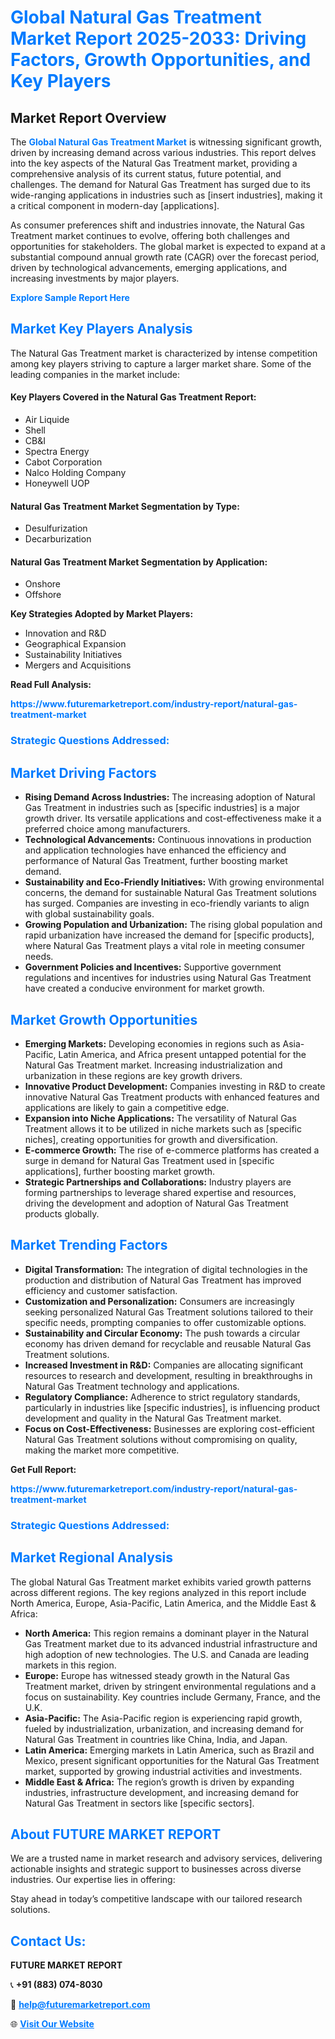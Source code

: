 <h1 style="color: #007BFF;">Global Natural Gas Treatment Market Report 2025-2033: Driving Factors, Growth Opportunities, and Key Players</h1>

<section id="overview">
<h2>Market Report Overview</h2>
<p>The <a href="https://www.futuremarketreport.com/industry-report/natural-gas-treatment-market" style="color: #007BFF; text-decoration: none;"><strong>Global Natural Gas Treatment Market</strong></a> is witnessing significant growth, driven by increasing demand across various industries. This report delves into the key aspects of the Natural Gas Treatment market, providing a comprehensive analysis of its current status, future potential, and challenges. The demand for Natural Gas Treatment has surged due to its wide-ranging applications in industries such as [insert industries], making it a critical component in modern-day [applications].</p>
<p>As consumer preferences shift and industries innovate, the Natural Gas Treatment market continues to evolve, offering both challenges and opportunities for stakeholders. The global market is expected to expand at a substantial compound annual growth rate (CAGR) over the forecast period, driven by technological advancements, emerging applications, and increasing investments by major players.</p>
</section>

<section id="overview">
<p><a href="https://www.futuremarketreport.com/request-sample/reportId=83675" style="color: #007BFF; text-decoration: none;"><strong>Explore Sample Report Here</strong></a></p>
</section>

<section id="key-players">
<h2 style="color: #007BFF;">Market Key Players Analysis</h2>
<p>The Natural Gas Treatment market is characterized by intense competition among key players striving to capture a larger market share. Some of the leading companies in the market include:</p>
<h4>Key Players Covered in the Natural Gas Treatment Report:</h4>
<ul><li>Air Liquide</li><li>Shell</li><li>CB&amp;I</li><li>Spectra Energy</li><li>Cabot Corporation</li><li>Nalco Holding Company</li><li>Honeywell UOP</li></ul>
<h4>Natural Gas Treatment Market Segmentation by Type:</h4>
<ul><li>Desulfurization</li><li>Decarburization</li></ul>

<h4>Natural Gas Treatment Market Segmentation by Application:</h4>
<ul><li>Onshore</li><li>Offshore</li></ul>
<p><strong>Key Strategies Adopted by Market Players:</strong></p>
<ul>
<li>Innovation and R&D</li>
<li>Geographical Expansion</li>
<li>Sustainability Initiatives</li>
<li>Mergers and Acquisitions</li>
</ul>
</section>

<section>
<p><strong>Read Full Analysis: </strong></p><a href="https://www.futuremarketreport.com/industry-report/natural-gas-treatment-market" style="color: #007BFF; text-decoration: none;"><strong>https://www.futuremarketreport.com/industry-report/natural-gas-treatment-market</strong></a>
<h3 style="color: #007BFF;">Strategic Questions Addressed:</h3>
</section>

<section id="driving-factors">
<h2 style="color: #007BFF;">Market Driving Factors</h2>
<ul>
<li><strong>Rising Demand Across Industries:</strong> The increasing adoption of Natural Gas Treatment in industries such as [specific industries] is a major growth driver. Its versatile applications and cost-effectiveness make it a preferred choice among manufacturers.</li>
<li><strong>Technological Advancements:</strong> Continuous innovations in production and application technologies have enhanced the efficiency and performance of Natural Gas Treatment, further boosting market demand.</li>
<li><strong>Sustainability and Eco-Friendly Initiatives:</strong> With growing environmental concerns, the demand for sustainable Natural Gas Treatment solutions has surged. Companies are investing in eco-friendly variants to align with global sustainability goals.</li>
<li><strong>Growing Population and Urbanization:</strong> The rising global population and rapid urbanization have increased the demand for [specific products], where Natural Gas Treatment plays a vital role in meeting consumer needs.</li>
<li><strong>Government Policies and Incentives:</strong> Supportive government regulations and incentives for industries using Natural Gas Treatment have created a conducive environment for market growth.</li>
</ul>
</section>

<section id="growth-opportunities">
<h2 style="color: #007BFF;">Market Growth Opportunities</h2>
<ul>
<li><strong>Emerging Markets:</strong> Developing economies in regions such as Asia-Pacific, Latin America, and Africa present untapped potential for the Natural Gas Treatment market. Increasing industrialization and urbanization in these regions are key growth drivers.</li>
<li><strong>Innovative Product Development:</strong> Companies investing in R&D to create innovative Natural Gas Treatment products with enhanced features and applications are likely to gain a competitive edge.</li>
<li><strong>Expansion into Niche Applications:</strong> The versatility of Natural Gas Treatment allows it to be utilized in niche markets such as [specific niches], creating opportunities for growth and diversification.</li>
<li><strong>E-commerce Growth:</strong> The rise of e-commerce platforms has created a surge in demand for Natural Gas Treatment used in [specific applications], further boosting market growth.</li>
<li><strong>Strategic Partnerships and Collaborations:</strong> Industry players are forming partnerships to leverage shared expertise and resources, driving the development and adoption of Natural Gas Treatment products globally.</li>
</ul>
</section>

<section id="trending-factors">
<h2 style="color: #007BFF;">Market Trending Factors</h2>
<ul>
<li><strong>Digital Transformation:</strong> The integration of digital technologies in the production and distribution of Natural Gas Treatment has improved efficiency and customer satisfaction.</li>
<li><strong>Customization and Personalization:</strong> Consumers are increasingly seeking personalized Natural Gas Treatment solutions tailored to their specific needs, prompting companies to offer customizable options.</li>
<li><strong>Sustainability and Circular Economy:</strong> The push towards a circular economy has driven demand for recyclable and reusable Natural Gas Treatment solutions.</li>
<li><strong>Increased Investment in R&D:</strong> Companies are allocating significant resources to research and development, resulting in breakthroughs in Natural Gas Treatment technology and applications.</li>
<li><strong>Regulatory Compliance:</strong> Adherence to strict regulatory standards, particularly in industries like [specific industries], is influencing product development and quality in the Natural Gas Treatment market.</li>
<li><strong>Focus on Cost-Effectiveness:</strong> Businesses are exploring cost-efficient Natural Gas Treatment solutions without compromising on quality, making the market more competitive.</li>
</ul>
</section>

<section>
<p><strong>Get Full Report: </strong></p><a href="https://www.futuremarketreport.com/industry-report/natural-gas-treatment-market" style="color: #007BFF; text-decoration: none;"><strong>https://www.futuremarketreport.com/industry-report/natural-gas-treatment-market</strong></a>
<h3 style="color: #007BFF;">Strategic Questions Addressed:</h3>
</section>


<section id="regional-analysis">
<h2 style="color: #007BFF;">Market Regional Analysis</h2>
<p>The global Natural Gas Treatment market exhibits varied growth patterns across different regions. The key regions analyzed in this report include North America, Europe, Asia-Pacific, Latin America, and the Middle East & Africa:</p>
<ul>
<li><strong>North America:</strong> This region remains a dominant player in the Natural Gas Treatment market due to its advanced industrial infrastructure and high adoption of new technologies. The U.S. and Canada are leading markets in this region.</li>
<li><strong>Europe:</strong> Europe has witnessed steady growth in the Natural Gas Treatment market, driven by stringent environmental regulations and a focus on sustainability. Key countries include Germany, France, and the U.K.</li>
<li><strong>Asia-Pacific:</strong> The Asia-Pacific region is experiencing rapid growth, fueled by industrialization, urbanization, and increasing demand for Natural Gas Treatment in countries like China, India, and Japan.</li>
<li><strong>Latin America:</strong> Emerging markets in Latin America, such as Brazil and Mexico, present significant opportunities for the Natural Gas Treatment market, supported by growing industrial activities and investments.</li>
<li><strong>Middle East & Africa:</strong> The region’s growth is driven by expanding industries, infrastructure development, and increasing demand for Natural Gas Treatment in sectors like [specific sectors].</li>
</ul>
</section>

<footer>
<h2 style="color: #007BFF;">About FUTURE MARKET REPORT</h2>
<p>We are a trusted name in market research and advisory services, delivering actionable insights and strategic support to businesses across diverse industries. Our expertise lies in offering:</p>

<p>Stay ahead in today’s competitive landscape with our tailored research solutions.</p>

<h2 style="color: #007BFF;">Contact Us:</h2>
<p><strong>FUTURE MARKET REPORT</strong></p>
<p>📞 <strong>+91 (883) 074-8030</strong></p>
<p>📧 <strong><a href="mailto:help@futuremarketreport.com" style="color: #007BFF;">help@futuremarketreport.com</a></strong></p>
<p>🌐 <strong><a href="https://www.futuremarketreport.com/" style="color: #007BFF;">Visit Our Website</a></strong></p>
</footer>
